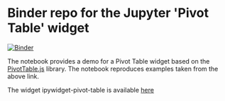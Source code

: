 # Binder repo for the Jupyter 'Pivot Table' widget

[![Binder](https://mybinder.org/badge.svg)](https://mybinder.org/v2/gh/PierreMarion23/jupyter-widget-pivot-table-binder/test_package_OB)

The notebook provides a demo for a Pivot Table widget based on the [PivotTable.js](https://pivottable.js.org/examples/) library. The notebook reproduces examples taken from the above link.

The widget ipywidget-pivot-table is available [here](https://github.com/PierreMarion23/pivot-table-widget)
